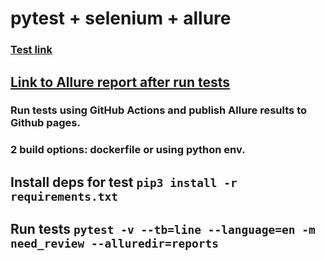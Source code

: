 # pytest + selenium + allure

### [Test link](http://selenium1py.pythonanywhere.com/)

## [Link to Allure report after run tests](https://vgoroshenko.github.io/auto_py_final/)



### Run tests using GitHub Actions and publish Allure results to Github pages. 

### 2 build options: dockerfile or using python env.



## Install deps for test `pip3 install -r requirements.txt`

## Run tests  `pytest -v --tb=line --language=en -m need_review --alluredir=reports`

